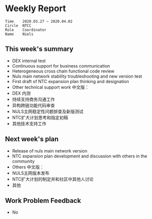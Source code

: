 # Weekly Report 
```
Time	2020.03.27 ~ 2020.04.02
Circle	NTCC
Role	Coordinator
Name	Niels
```
## This week's summary 
- DEX internal test
- Continuous support for business communication
- Heterogeneous cross chain functional code review
- Nuls main network stability troubleshooting and new version test
- First draft of NTC expansion plan thinking and designation
- Other technical support work
中文版：
- DEX 内测
- 持续支持商务沟通工作
- 异构跨链功能代码审查
- NULS主网稳定性问题排查及新版测试
- NTC扩大计划思考和指定初稿
- 其他技术支持工作

## Next week's plan 
- Release of nuls main network version
- NTC expansion plan development and discussion with others in the community
- Others
中文版： 
- NULS主网版本发布
- NTC扩大计划的制定并和社区中其他人讨论
- 其他
## Work Problem Feedback
- No

